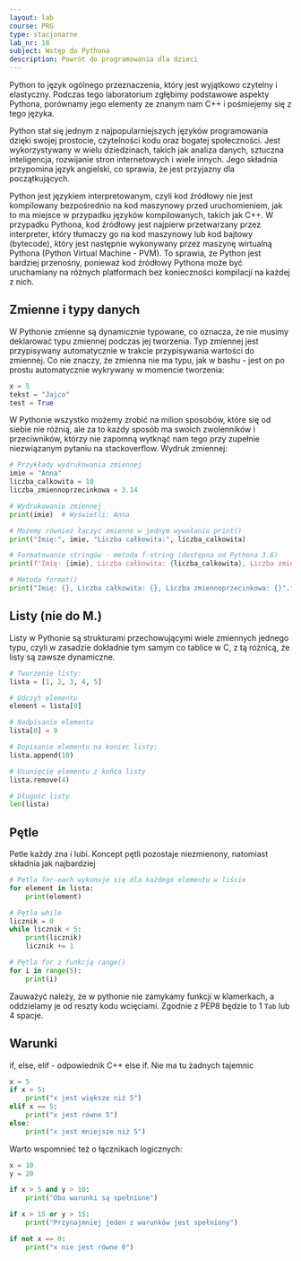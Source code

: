 ```yaml
---
layout: lab
course: PRG
type: stacjonarne
lab_nr: 18
subject: Wstęp do Pythona
description: Powrót do programowania dla dzieci
---
```

Python to język ogólnego przeznaczenia, który jest wyjątkowo czytelny i elastyczny. Podczas tego laboratorium zgłębimy podstawowe aspekty Pythona, porównamy jego elementy ze znanym nam C++ i pośmiejemy się z tego języka.

Python stał się jednym z najpopularniejszych języków programowania dzięki swojej prostocie, czytelności kodu oraz bogatej społeczności. Jest wykorzystywany w wielu dziedzinach, takich jak analiza danych, sztuczna inteligencja, rozwijanie stron internetowych i wiele innych. Jego składnia przypomina język angielski, co sprawia, że jest przyjazny dla początkujących.

Python jest językiem interpretowanym, czyli kod źródłowy nie jest kompilowany bezpośrednio na kod maszynowy przed uruchomieniem, jak to ma miejsce w przypadku języków kompilowanych, takich jak C++. W przypadku Pythona, kod źródłowy jest najpierw przetwarzany przez interpreter, który tłumaczy go na kod maszynowy lub kod bajtowy (bytecode), który jest następnie wykonywany przez maszynę wirtualną Pythona (Python Virtual Machine - PVM). To sprawia, że Python jest bardziej przenośny, ponieważ kod źródłowy Pythona może być uruchamiany na różnych platformach bez konieczności kompilacji na każdej z nich.

## Zmienne i typy danych

W Pythonie zmienne są dynamicznie typowane, co oznacza, że nie musimy deklarować typu zmiennej podczas jej tworzenia. Typ zmiennej jest przypisywany automatycznie w trakcie przypisywania wartości do zmiennej. Co nie znaczy, że zmienna nie ma typu, jak w bashu - jest on po prostu automatycznie wykrywany w momencie tworzenia:

```python
x = 5
tekst = "Jajco"
test = True
```

W Pythonie wszystko możemy zrobić na milion sposobów, które się od siebie nie różnią, ale za to każdy sposób ma swoich zwolenników i przeciwników, którzy nie zapomną wytknąć nam tego przy zupełnie niezwiązanym pytaniu na stackoverflow. Wydruk zmiennej:

```python
# Przykłady wydrukowania zmiennej
imie = "Anna"
liczba_calkowita = 10
liczba_zmiennoprzecinkowa = 3.14

# Wydrukowanie zmiennej
print(imie)  # Wyświetli: Anna

# Możemy również łączyć zmienne w jednym wywołaniu print()
print("Imię:", imie, "Liczba całkowita:", liczba_calkowita)

# Formatowanie stringów - metoda f-string (dostępna od Pythona 3.6)
print(f"Imię: {imie}, Liczba całkowita: {liczba_calkowita}, Liczba zmiennoprzecinkowa: {liczba_zmiennoprzecinkowa}")

# Metoda format()
print("Imię: {}, Liczba całkowita: {}, Liczba zmiennoprzecinkowa: {}".format(imie, liczba_calkowita, liczba_zmiennoprzecinkowa))
```

## Listy (nie do M.)

Listy w Pythonie są strukturami przechowującymi wiele zmiennych jednego typu, czyli w zasadzie dokładnie tym samym co tablice w C, z tą różnicą, że listy są zawsze dynamiczne.

```python
# Tworzenie listy:
lista = [1, 2, 3, 4, 5]

# Odczyt elementu
element = lista[0]

# Nadpisanie elementu
lista[0] = 9

# Dopisanie elementu na koniec listy:
lista.append(10)

# Usunięcie elementu z końca listy
lista.remove(4)

# Długość listy
len(lista)
```

## Pętle

Petle każdy zna i lubi. Koncept pętli pozostaje niezmienony, natomiast składnia jak najbardziej

```python
# Petla for-each wykonuje się dla każdego elementu w liście
for element in lista:
    print(element)

# Pętla while
licznik = 0
while licznik < 5:
    print(licznik)
    licznik += 1

# Pętla for z funkcją range()
for i in range(5):
    print(i)
```

Zauważyć należy, że w pythonie nie zamykamy funkcji w klamerkach, a oddzielamy je od reszty kodu wcięciami. Zgodnie z PEP8 będzie to 1 `Tab` lub 4 spacje.

## Warunki
if, else, elif - odpowiednik C++ else if. Nie ma tu żadnych tajemnic

```python
x = 5
if x > 5:
    print("x jest większe niż 5")
elif x == 5:
    print("x jest równe 5")
else:
    print("x jest mniejsze niż 5")
```

Warto wspomnieć też o łącznikach logicznych:

```python
x = 10
y = 20

if x > 5 and y > 10:
    print("Oba warunki są spełnione")

if x > 15 or y > 15:
    print("Przynajmniej jeden z warunków jest spełniony")

if not x == 0:
    print("x nie jest równe 0")
```

